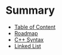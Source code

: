 # Summary

- [Table of Content](./Readme.md)
- [Roadmap](./todo.md)
- [C++ Syntax](./c++_syntax.md)
- [Linked List](./linked_list.md)

